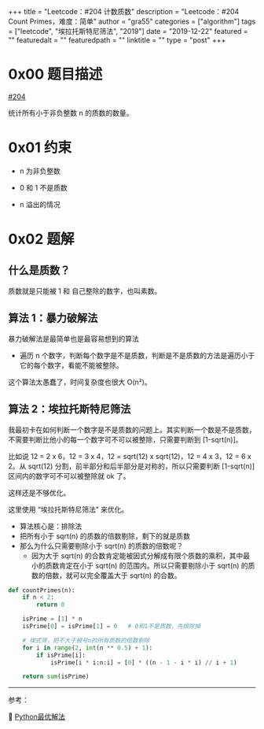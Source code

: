 +++
title = "Leetcode：#204 计数质数"
description = "Leetcode：#204 Count Primes，难度：简单"
author = "gra55"
categories = ["algorithm"]
tags = ["leetcode", "埃拉托斯特尼筛法", "2019"]
date = "2019-12-22"
featured = ""
featuredalt = ""
featuredpath = ""
linktitle = ""
type = "post"
+++


# 0x00 题目描述

[#204](https://leetcode-cn.com/problems/count-primes/)

统计所有小于非负整数 n 的质数的数量。

# 0x01 约束

+ n 为非负整数

+ 0 和 1 不是质数

+ n 溢出的情况

# 0x02 题解

## 什么是质数？

质数就是只能被 1 和 自己整除的数字，也叫素数。

## 算法 1：暴力破解法

暴力破解法是最简单也是最容易想到的算法
+ 遍历 n 个数字，判断每个数字是不是质数，判断是不是质数的方法是遍历小于它的每个数字，看能不能被整除。

这个算法太愚蠢了，时间复杂度也很大 O(n²)。

## 算法 2：埃拉托斯特尼筛法

我最初卡在如何判断一个数字是不是质数的问题上。其实判断一个数是不是质数，不需要判断比他小的每一个数字可不可以被整除，只需要判断到 [1-sqrt(n)]。

比如说 12 = 2 x 6，12 = 3 x 4，12 = sqrt(12) x sqrt(12)，12 = 4 x 3，12 = 6 x 2。从 sqrt(12) 分割，前半部分和后半部分是对称的，所以只需要判断 [1-sqrt(n)] 区间内的数字可不可以被整除就 ok 了。

这样还是不够优化。

这里使用 “埃拉托斯特尼筛法” 来优化。
+ 算法核心是：排除法
+ 把所有小于 sqrt(n) 的质数的倍数剔除，剩下的就是质数
+ 那么为什么只需要剔除小于 sqrt(n) 的质数的倍数呢？
  + 因为大于 sqrt(n) 的合数肯定能被因式分解成有限个质数的乘积，其中最小的质数肯定在小于 sqrt(n) 的范围内。所以只需要剔除小于 sqrt(n) 的质数的倍数，就可以完全覆盖大于 sqrt(n) 的合数。

```python
def countPrimes(n):
    if n < 2:
        return 0

    isPrime = [1] * n
    isPrime[0] = isPrime[1] = 0   # 0和1不是质数，先排除掉

    # 埃式筛，把不大于根号n的所有质数的倍数剔除
    for i in range(2, int(n ** 0.5) + 1):
        if isPrime[i]:
            isPrime[i * i:n:i] = [0] * ((n - 1 - i * i) // i + 1)

    return sum(isPrime)
```

---
参考：

:pushpin: [Python最优解法](https://leetcode-cn.com/problems/count-primes/solution/pythonzui-you-jie-fa-mei-you-zhi-yi-liao-ba-by-bru/)
